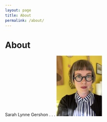 ```yaml
---
layout: page
title: About
permalink: /about/
---
```


# About

Sarah Lynne Gershon . . .
<img src="../assets/images/Sarah_Lynne_Gershon.jpg" alt="Sarah Lynne Gershon" style="width:150px;height:200px;">
